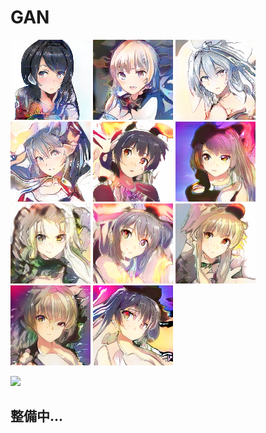 # GAN
<img src="https://github.com/agis09/GAN/blob/master/result/140.png">
<img src="https://github.com/agis09/GAN/blob/master/result/155.png">
<img src="https://github.com/agis09/GAN/blob/master/result/4.png">
<img src="https://github.com/agis09/GAN/blob/master/result/7.png">
<img src="https://github.com/agis09/GAN/blob/master/result/img12.png">
<img src="https://github.com/agis09/GAN/blob/master/result/img39.png">
<img src="https://github.com/agis09/GAN/blob/master/result/img48.png">
<img src="https://github.com/agis09/GAN/blob/master/result/img55.png">
<img src="https://github.com/agis09/GAN/blob/master/result/img67.png">
<img src="https://github.com/agis09/GAN/blob/master/result/img76.png">
<img src="https://github.com/agis09/GAN/blob/master/result/img91.png">


![](https://github.com/agis09/GAN/blob/master/result/gif/tmp_1.gif)

## 整備中...